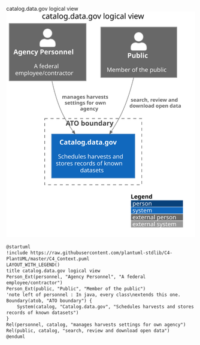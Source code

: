 catalog.data.gov logical view
![catalog.data.gov logical view](../out/apps/catalog.logical/catalog.data.gov%20logical%20view.svg)
```plantuml
@startuml
!include https://raw.githubusercontent.com/plantuml-stdlib/C4-PlantUML/master/C4_Context.puml
LAYOUT_WITH_LEGEND()
title catalog.data.gov logical view
Person_Ext(personnel, "Agency Personnel", "A federal employee/contractor")
Person_Ext(public, "Public", "Member of the public")
'note left of personnel : In java, every class\nextends this one.
Boundary(atob, "ATO boundary") {
    System(catalog, "Catalog.data.gov", "Schedules harvests and stores records of known datasets")
}
Rel(personnel, catalog, "manages harvests settings for own agency")
Rel(public, catalog, "search, review and download open data")
@enduml
```

